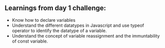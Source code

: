 Learnings from day 1 challenge:
-------------------------------------------------------------------------------------------------------------------
- Know how to declare variables
- Understand the different datatypes in Javascript and use typeof operator to identify the datatype of a variable.
- Understand the concept of variable reassignment and the immuntability of const variable.
